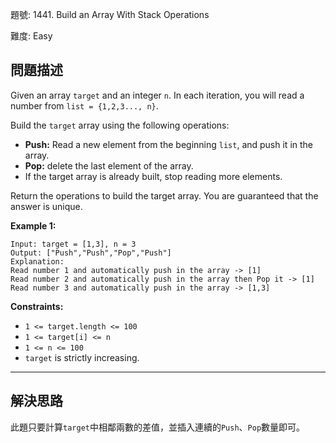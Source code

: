 題號: 1441. Build an Array With Stack Operations

難度: Easy

## 問題描述

Given an array `target` and an integer `n`. In each iteration, you will read a number from  `list = {1,2,3..., n}`.

Build the `target` array using the following operations:

- **Push:** Read a new element from the beginning `list`, and push it in the array.
- **Pop:** delete the last element of the array.
- If the target array is already built, stop reading more elements.

Return the operations to build the target array. You are guaranteed that the answer is unique.

**Example 1:**

```
Input: target = [1,3], n = 3
Output: ["Push","Push","Pop","Push"]
Explanation: 
Read number 1 and automatically push in the array -> [1]
Read number 2 and automatically push in the array then Pop it -> [1]
Read number 3 and automatically push in the array -> [1,3]
```


**Constraints:**

- `1 <= target.length <= 100`
- `1 <= target[i] <= n`
- `1 <= n <= 100`
- `target` is strictly increasing.


---
## 解決思路

此題只要計算`target`中相鄰兩數的差值，並插入連續的`Push`、`Pop`數量即可。
